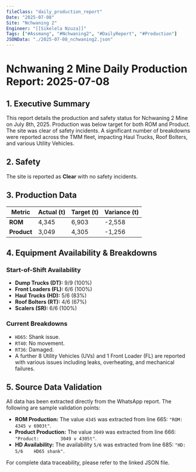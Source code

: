 ```yaml
---
fileClass: "daily_production_report"
Date: "2025-07-08"
Site: "Nchwaning 2"
Engineer: "[[Sikelela Nzuza]]"
Tags: ["#Assmang", "#Nchwaning2", "#DailyReport", "#Production"]
JSONData: "./2025-07-08_nchwaning2.json"
---
```


# Nchwaning 2 Mine Daily Production Report: 2025-07-08

## 1. Executive Summary
This report details the production and safety status for Nchwaning 2 Mine on July 8th, 2025. Production was below target for both ROM and Product. The site was clear of safety incidents. A significant number of breakdowns were reported across the TMM fleet, impacting Haul Trucks, Roof Bolters, and various Utility Vehicles.

## 2. Safety
The site is reported as **Clear** with no safety incidents.

## 3. Production Data
| Metric      | Actual (t) | Target (t) | Variance (t) |
| ----------- | ---------- | ---------- | ------------ |
| **ROM**     | 4,345      | 6,903      | -2,558       |
| **Product** | 3,049      | 4,305      | -1,256       |

## 4. Equipment Availability & Breakdowns

### Start-of-Shift Availability
- **Dump Trucks (DT):** 9/9 (100%)
- **Front Loaders (FL):** 6/6 (100%)
- **Haul Trucks (HD):** 5/6 (83%)
- **Roof Bolters (RT):** 4/6 (67%)
- **Scalers (SR):** 6/6 (100%)

### Current Breakdowns
- `HD65`: Shank issue.
- `RT40`: No movement.
- `RT36`: Damaged.
- A further 8 Utility Vehicles (UVs) and 1 Front Loader (FL) are reported with various issues including leaks, overheating, and mechanical failures.

## 5. Source Data Validation
All data has been extracted directly from the WhatsApp report. The following are sample validation points:
- **ROM Production:** The value `4345` was extracted from line 665: `"ROM:             4345 v 6903t"`.
- **Product Production:** The value `3049` was extracted from line 666: `"Product:        3049 v 4305t"`.
- **HD Availability:** The availability `5/6` was extracted from line 685: `"HD: 5/6    HD65 shank"`.

For complete data traceability, please refer to the linked JSON file.
